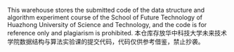 This warehouse stores the submitted code of the data structure and algorithm experiment course of the School of Future Technology of Huazhong University of Science and Technology,
and the code is for reference only and plagiarism is prohibited.
本仓库存放华中科技大学未来技术学院数据结构与算法实验课的提交代码，代码仅供参考借鉴，禁止抄袭。
